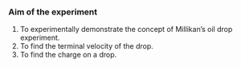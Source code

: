 ### Aim of the experiment
<ol>
	<li>To experimentally demonstrate the concept of Millikan’s oil drop experiment.</li>
	<li>To find the terminal velocity of the drop.</li>
	<li>To find the charge on a drop.</li>
</ol>
